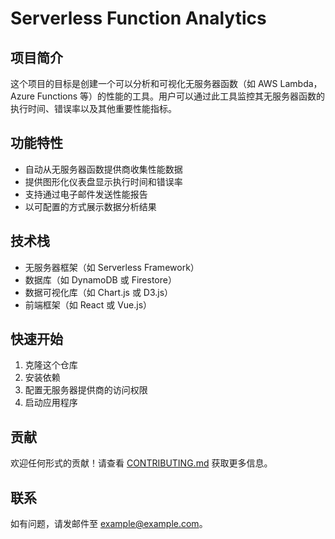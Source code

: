 # Serverless Function Analytics

## 项目简介
这个项目的目标是创建一个可以分析和可视化无服务器函数（如 AWS Lambda，Azure Functions 等）的性能的工具。用户可以通过此工具监控其无服务器函数的执行时间、错误率以及其他重要性能指标。

## 功能特性
- 自动从无服务器函数提供商收集性能数据
- 提供图形化仪表盘显示执行时间和错误率
- 支持通过电子邮件发送性能报告
- 以可配置的方式展示数据分析结果

## 技术栈
- 无服务器框架（如 Serverless Framework）
- 数据库（如 DynamoDB 或 Firestore）
- 数据可视化库（如 Chart.js 或 D3.js）
- 前端框架（如 React 或 Vue.js）

## 快速开始
1. 克隆这个仓库
2. 安装依赖
3. 配置无服务器提供商的访问权限
4. 启动应用程序

## 贡献
欢迎任何形式的贡献！请查看 [CONTRIBUTING.md](./CONTRIBUTING.md) 获取更多信息。

## 联系
如有问题，请发邮件至 example@example.com。